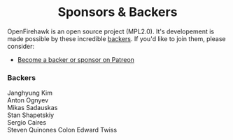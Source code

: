 <h1 align="center">Sponsors &amp; Backers</h1>

OpenFirehawk is an open source project (MPL2.0).  It's developement is made possible by these incredible [backers](https://github.com/firehawkvfx/openfirehawk/blob/master/BACKERS.md). If you'd like to join them, please consider:

- [Become a backer or sponsor on Patreon](https://www.patreon.com/openfirehawk)

### Backers

Janghyung Kim   
Anton Ognyev  
Mikas Sadauskas  
Stan Shapetskiy  
Sergio Caires  
Steven Quinones Colon 
Edward Twiss  
<!--stackedit_data:
eyJoaXN0b3J5IjpbLTExMjcyODQyNTAsLTM2MDY0NzM5NywxND
IxMjgzMjI3LDE1NTU3MzQ3MDUsMTM2ODU3MTQ5NSw5NzcwODM4
MDUsMTQ1NDAyMDgwMl19
-->